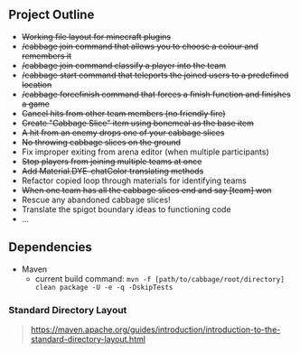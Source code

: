 ## Project Outline
- ~~Working file layout for minecraft plugins~~
- ~~/cabbage join command that allows you to choose a colour and remembers it~~
- ~~/cabbage join command classify a player into the team~~
- ~~/cabbage start command that teleports the joined users to a predefined location~~
- ~~/cabbage forcefinish command that forces a finish function and finishes a game~~
- ~~Cancel hits from other team members (no friendly fire)~~
- ~~Create "Cabbage Slice" item using bonemeal as the base item~~
- ~~A hit from an enemy drops one of your cabbage slices~~
- ~~No throwing cabbage slices on the ground~~
- Fix improper exiting from arena editor (when multiple participants) 
- ~~Stop players from joining multiple teams at once~~
- ~~Add Material.DYE-chatColor translating methods~~
- Refactor copied loop through materials for identifying teams
- ~~When one team has all the cabbage slices end and say [team] won~~
- Rescue any abandoned cabbage slices!
- Translate the spigot boundary ideas to functioning code
- ...

<!-- OLD POINTS:
- Add a command /cabbage chest that spawns a chest somewhere like how chests would spawn at the start of a game
- Right clicking doesn't open the spawned chest and tells an expiry date (could use locked chest)
- Locked chest only opens when chest is expired
- [optional] Add effect for when chest is expired (open chest or similar)
- Add random number (under 30) of cabbage slices to expired chests
- Chest should disappear when cabbage taken
- Freeze all players who did not take that cabbage for 3 seconds
-->

## Dependencies
- Maven
  - current build command: ``mvn -f [path/to/cabbage/root/directory] clean package -U -e -q -DskipTests``

### Standard Directory Layout
> https://maven.apache.org/guides/introduction/introduction-to-the-standard-directory-layout.html
